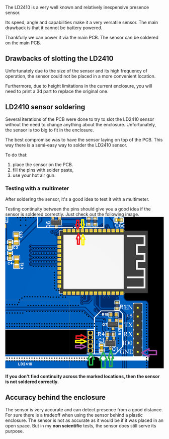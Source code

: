The LD2410 is a very well known and relatively inexpensive presence sensor.

Its speed, angle and capabilities make it a very versatile sensor. The main drawback is that it cannot be battery powered.
 
Thankfully we can power it via the main PCB. The sensor can be soldered on the main PCB. 

## Drawbacks of slotting the LD2410

Unfortunately due to the size of the sensor and its high frequency of operation, the sensor could not be placed in a more convenient location.

Furthermore, due to height limitations in the current enclosure, you will need to print a 3d part to replace the original one.

## LD2410 sensor soldering

Several iterations of the PCB were done to try to slot the LD2410 sensor without the need to change anything about the enclosure. Unfortunately, the sensor is too big to fit in the enclosure.

The best compromise was to have the sensor laying on top of the PCB. This way there is a semi-easy way to solder the LD2410 sensor.

To do that:

1. place the sensor on the PCB.
2. fill the pins with solder paste,
3. use your hot air gun.

### Testing with a multimeter

After soldering the sensor, it's a good idea to test it with a multimeter.

Testing continuity between the pins should give you a good idea if the sensor is soldered correctly. Just check out the following image.
![img.png](../images/ld2410-multimeter-check.png)

**If you don't find continuity across the marked locations, then the sensor is not soldered correctly.**

## Accuracy behind the enclosure

The sensor is very accurate and can detect presence from a good distance.
For sure there is a tradeoff when using the sensor behind a plastic enclosure. The sensor is not as accurate as it would be if it was placed in an open space. But in my **non scientific** tests, the sensor does still serve its purpose.
